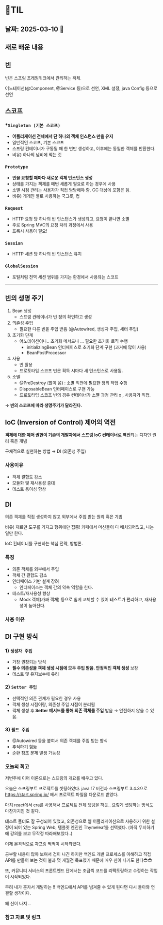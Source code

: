# 🧾TIL
## 날짜: 2025-03-10 💐

## 새로 배운 내용
## 빈

빈은 스프링 프레임워크에서 관리하는 객체.

어노테이션(@Component,  @Service 등)으로 선언, XML 설정, java Config 등으로 선언

## 스코프

### *`Singleton (기본 스코프)`

- **어플리케이션 전체에서 단 하나의 객체 인스턴스 만을 유지**
- 일반적인 스코프, 기본 스코프
- 스프링 컨테이너가 구동될 때 한 번만 생성하고, 이후에는 동일한 객체를 반환한다.
- 비유) 하나의 냄비에 먹는 것

### `Prototype`

- **빈을 요청할 때마다 새로운 객체 인스턴스 생성**
- 상태를 가지는 객체를 매번 새롭게 필요로 하는 경우에 사용
- 소멸 시점 관리는 사용자가 직접 담당해야 함. GC 대상에 포함은 됨.
- 비유) 개개인 별로 사용하는 국그릇, 컵

### `Request`

- HTTP 요청 당 하나의 빈 인스턴스가 생성되고, 요청이 끝나면 소멸
- 주로 Spring MVC의 요청 처리 과정에서 사용
- 프록시 사용이 필요!

### `Session`

- HTTP 세션 당 하나의 빈 인스턴스 유지

### `GlobalSession`

- 포털처럼 전역 세션 범위를 가지는 환경에서 사용되는 스코프

---

## 빈의 생명 주기

1. Bean 생성
    - 스프링 컨테이너가 빈 정의 확인하고 생성
2. 의존성 주입
    - 필요한 다른 빈을 주입 받음 (@Autowired, 생성자 주입, 세터 주입)
3. 초기화 단계
    - 어노테이션이나.. 초기화 메서드나 … 필요한 초기화 로직 수행
        - initializingBean 인터페이스로 초기화 단계 구현 (과거에 많이 사용)
        - BeanPostProcessor
4. 사용
    - 빈 활용
    - 프로토타입 스코프 빈은 획득 시마다 새 인스턴스로 사용됨.
5. 소멸
    - @PreDestroy (많이 씀) : 소멸 직전에 필요한 정리 작업 수행
    - DisposableBean 인터페이스로 구현 가능
    - 프로토타입 스코프 빈의 경우 컨테이너가 소멸 과정 관리 x , 사용자가 직접.

**→ 빈의 스코프에 따라 생명주기가 달라진다.**

## IoC (Inversion of Control) 제어의 역전

**객체에 대한 제어 권한이 기존의 개발자에서 스프링 IoC 컨테이너로 역전**되는 디자인 원리 혹은 개념

구체적으로 실현하는 방법 → DI (의존성 주입)

### 사용이유

- 객체 결합도 감소
- 모듈화 및 재사용성 증대
- 테스트 용이성 향상

## DI

의존 객체를 직접 생성하지 않고 외부에서 주입 받는 원리 혹은 기법

비유) 재료만 도구를 가지고 행위에만 집중! 카페에서 머신들이 다 배치되어있고, 나는 일만 한다.

IoC 컨테이너를 구현하는 핵심 전략, 방법론.

### 특징

- 의존 객체를 외부에서 주입
- 객체 간 결합도 감소
- 인터페이스 기반 설계 장려
    - 인터페이스는 객체 간의 약속 역할을 한다.
- 테스트/재사용성 향상
    - Mock 객체(가짜 객체) 등으로 쉽게 교체할 수 있어 테스트가 편리하고, 재사용성이 높아진다.

### 사용 이유

## DI 구현 방식

### 1) `생성자 주입`

- 가장 권장되는 방식
- **필수 의존성을 객체 생성 시점에 모두 주입 받음. 안정적인 객체 생성** 보장
- 테스트 및 유지보수에 유리

### 2) `Setter 주입`

- 선택적인 의존 관계가 필요한 경우 사용
- 객체 생성 시점이랑, 의존성 주입 시점이 분리됨
- 객체 생성 후 **Setter 메서드를 통해 의존 객체를 주입** 받음 → 안전하지 않을 수 있음.

### 3) `필드 주입`

- @Autowired 등을 붙여서 의존 객체를 주입 받는 방식
- 추적하기 힘듦
- 순환 참조 문제 발생 가능성

### 오늘의 회고
저번주에 이어 이론으로는 스프링의 개요를 배우고 있다.

오늘은 스프링부트 프로젝트를 셋팅하였다. java 17 버전과 스프링부트 3.4.3으로 https://start.spring.io/ 에서 프로젝트 파일을 다운로드 받았다.

마치 react에서 cra를 사용해서 프로젝트 전체 셋팅을 하듯.. 요렇게 셋팅하는 방식도 마찬가지인 것 같다.

테스트 폴더도 잘 구성되어 있었고, 의존성으로 웹 어플리케이션으로 사용하기 위한 설정이 되어 있는 Spring Web, 템플릿 엔진인 Thymeleaf를 선택했다. (아직 무지하기에 강의를 보고 무작정 따라해보았다..)

이제 본격적으로 자프링 찍먹이 시작되었다.

공부할 내용이 많아 보여서 겁이 나긴 하지만 백엔드 개발 프로세스를 이해하고 직접 API를 만들어 보는 것이 불과 몇 개월전 목표였기 때문에 매우 신이 나기도 한다😎😎

또, 커뮤니티 서비스의 프론트엔드 단에서는 조금씩 코드를 리팩토링하고 수정하는 작업이 시작되었다.

무려 내가 혼자서 개발하는 !! 백엔드에서 API를 넘겨줄 수 있게 된다면 다시 돌아와 연결할 생각이다.

왜 신이 나지 ..

### 참고 자료 및 링크
